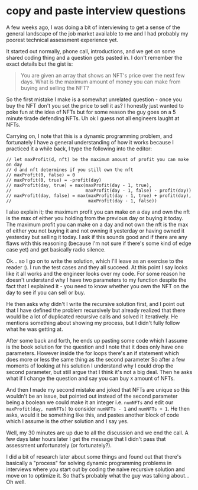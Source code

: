 # copy and paste interview questions

A few weeks ago, I was doing a bit of interviewing to get a sense of the general
landscape of the job market available to me and I had probably my poorest
technical assessment experience yet.

It started out normally, phone call, introductions, and we get on some shared
coding thing and a question gets pasted in. I don't remember the exact details
but the gist is:

> You are given an array that shows an NFT's price over the next few days. What
> is the maximum amount of money you can make from buying and selling the NFT?

So the first mistake I make is a somewhat unrelated question - once you buy the
NFT don't you set the price to sell it as? I honestly just wanted to poke fun at
the idea of NFTs but for some reason the guy goes on a 5 minute tirade defending
NFTs. Uh ok I guess not all engineers laught at NFTs.

Carrying on, I note that this is a dynamic programming problem, and fortunately
I have a general understanding of how it works because I practiced it a while
back, I type the following into the editor:

```text
// let maxProfit(d, nft) be the maximum amount of profit you can make on day
// d and nft determines if you still own the nft
// maxProfit(0, false) = 0
// maxProfit(0, true) = -profit(day)
// maxProfit(day, true) = max(maxProfit(day - 1, true),
//                            maxProfit(day - 1, false) - profit(day))
// maxProfit(day, false) = max(maxProfit(day - 1, true) + profit(day),
//                             maxProfit(day - 1, false))
```

I also explain it; the maximum profit you can make on a day and own the nft is
the max of either you holding from the previous day or buying it today. The
maximum profit you can make on a day and not own the nft is the max of either
you not buying it and not owning it yesterday or having owned it yesterday but
selling it today. I ask if this sounds good and if there are any flaws with this
reasoning (because I'm not sure if there's some kind of edge case yet) and get
basically radio silence.

Ok... so I go on to write the solution, which I'll leave as an exercise to the
reader :). I run the test cases and they all succeed. At this point I say looks
like it all works and the engineer looks over my code. For some reason he
doesn't understand why I have two parameters to my function despite the fact
that I explained it - you need to know whether you own the NFT on the day to see
if you can sell or buy.

He then asks why didn't I write the recursive solution first, and I point out
that I have defined the problem recursively but already realized that there
would be a lot of duplicated recursive calls and solved it iteratively. He
mentions something about showing my process, but I didn't fully follow what he
was getting at.

After some back and forth, he ends up pasting some code which I assume is the
book solution for the question and I note that it does only have one parameters.
However inside the for loops there's an if statement which does more or less the
same thing as the second parameter So after a few moments of looking at his
solution I understand why I could drop the second parameter, but still argue
that I think it's not a big deal. Then he asks what if I change the question and
say you can buy `X` amount of NFTs.

And then I made my second mistake and joked that NFTs are unique so this
wouldn't be an issue, but pointed out instead of the second parameter being a
boolean we could make it an integer i.e. `numNFTs` and edit our
`maxProfit(day, numNFTs)` to consider `numNFTs - 1` and `numNFTs + 1`. He then
asks, would it be something like this, and pastes another block of code which I
assume is the other solution and I say yes.

Well, my 30 minutes are up due to all the discussion and we end the call. A few
days later hours later I get the message that I didn't pass that assessment
unfortunately (or fortunately?).

I did a bit of research later about some things and found out that there's
basically a "process" for solving dynamic programming problems in interviews
where you start out by coding the naive recursive solution and move on to
optimize it. So that's probably what the guy was talking about... Oh well.
